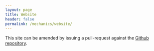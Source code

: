 ```yaml
---
layout: page
title: Website
header: false
permalink: /mechanics/website/
---
```


This site can be amended by issuing a pull-request against the <a href='https://github.com/codehaus/www-codehaus-org/'>Github repository</a>.